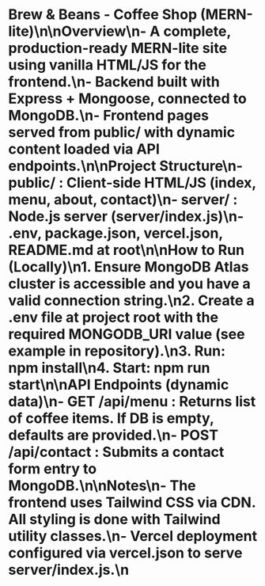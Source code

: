 # Brew & Beans - Coffee Shop (MERN-lite)\n\nOverview\n- A complete, production-ready MERN-lite site using vanilla HTML/JS for the frontend.\n- Backend built with Express + Mongoose, connected to MongoDB.\n- Frontend pages served from public/ with dynamic content loaded via API endpoints.\n\nProject Structure\n- public/ : Client-side HTML/JS (index, menu, about, contact)\n- server/ : Node.js server (server/index.js)\n- .env, package.json, vercel.json, README.md at root\n\nHow to Run (Locally)\n1. Ensure MongoDB Atlas cluster is accessible and you have a valid connection string.\n2. Create a .env file at project root with the required MONGODB_URI value (see example in repository).\n3. Run: npm install\n4. Start: npm run start\n\nAPI Endpoints (dynamic data)\n- GET /api/menu : Returns list of coffee items. If DB is empty, defaults are provided.\n- POST /api/contact : Submits a contact form entry to MongoDB.\n\nNotes\n- The frontend uses Tailwind CSS via CDN. All styling is done with Tailwind utility classes.\n- Vercel deployment configured via vercel.json to serve server/index.js.\n